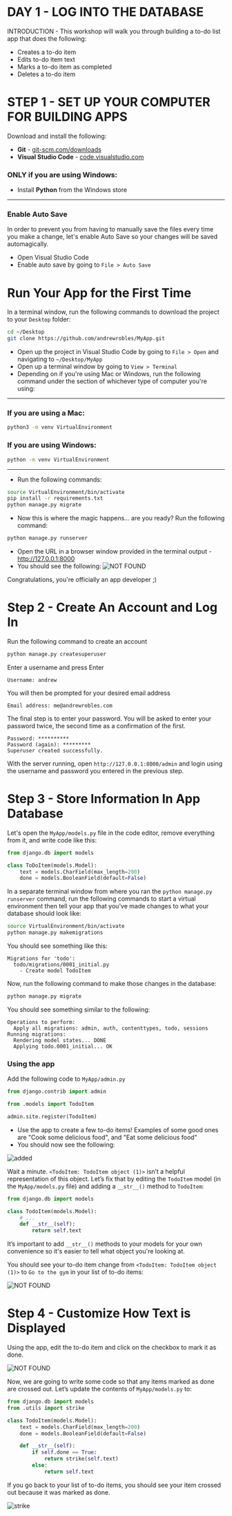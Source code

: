 # DAY 1 - LOG INTO THE DATABASE

INTRODUCTION - This workshop will walk you through building a to-do list app that does the following:

- Creates a to-do item
- Edits to-do item text
- Marks a to-do item as completed
- Deletes a to-do item

# STEP 1 - SET UP YOUR COMPUTER FOR BUILDING APPS
Download and install the following:

- **Git** - [git-scm.com/downloads](https://git-scm.com/downloads)
- **Visual Studio Code** - [code.visualstudio.com](https://code.visualstudio.com)

### ONLY if you are using Windows:

- Install **Python** from the Windows store

---

### Enable Auto Save

In order to prevent you from having to manually save the files every time you make a change, let's enable Auto Save so your changes will be saved automagically.

- Open Visual Studio Code
- Enable auto save by going to `File > Auto Save`


# Run Your App for the First Time 

In a terminal window, run the following commands to download the project to your `Desktop` folder:

  ```bash
  cd ~/Desktop
  git clone https://github.com/andrewrobles/MyApp.git
  ```

- Open up the project in Visual Studio Code by going to `File > Open` and navigating to `~/Desktop/MyApp`
- Open up a terminal window by going to `View > Terminal`
- Depending on if you're using Mac or Windows, run the following command under the section of whichever type of computer you're using:
---

### If you are using a Mac:
```bash
python3 -m venv VirtualEnvironment 
```

### If you are using Windows:
```bash
python -m venv VirtualEnvironment 
```
---
- Run the following commands:
```bash
source VirtualEnvironment/bin/activate
pip install -r requirements.txt
python manage.py migrate
```
- Now this is where the magic happens... are you ready? Run the following command:
```bash
python manage.py runserver
```
- Open the URL in a browser window provided in the terminal output - http://127.0.0.1:8000
- You should see the following:
  ![NOT FOUND](png/day1/1a.png)

Congratulations, you're officially an app developer ;)

# Step 2 - Create An Account and Log In

Run the following command to create an account
```bash
python manage.py createsuperuser
```

Enter a username and press Enter
```
Username: andrew
```

You will then be prompted for your desired email address
```
Email address: me@andrewrobles.com
```

The final step is to enter your password. You will be asked to enter your password twice, the second time as a confirmation of the first.
```
Password: **********
Password (again): *********
Superuser created successfully.
```

With the server running, open `http://127.0.0.1:8000/admin` and login using the username and password you entered in the previous step.

# Step 3 - Store Information In App Database

Let's open the `MyApp/models.py` file in the code editor, remove everything from it, and write code like this:

```python
from django.db import models

class ToDoItem(models.Model):
    text = models.CharField(max_length=200)
    done = models.BooleanField(default=False)
```

In a separate terminal window from where you ran the `python manage.py runserver` command, run the following commands to start a virtual environment then tell your app that you've made changes to what your database should look like:

```bash
source VirtualEnvironment/bin/activate
python manage.py makemigrations
```

You should see something like this:

```
Migrations for 'todo':
  todo/migrations/0001_initial.py
    - Create model TodoItem
```

Now, run the following command to make those changes in the database:

```bash
python manage.py migrate
```

You should see something similar to the following:

```
Operations to perform:
  Apply all migrations: admin, auth, contenttypes, todo, sessions
Running migrations:
  Rendering model states... DONE
  Applying todo.0001_initial... OK
```

### Using the app

Add the following code to `MyApp/admin.py`
```python
from django.contrib import admin

from .models import TodoItem

admin.site.register(TodoItem)
```
- Use the app to create a few to-do items! Examples of some good ones are "Cook some delicious food", and "Eat some delicious food"
- You should now see the following:

![added](png/day1/3a.png)

Wait a minute. `<TodoItem: TodoItem object (1)>` isn’t a helpful representation of this object. Let’s fix that by editing the `TodoItem` model (in the `MyApp/models.py` file) and adding a `__str__()` method to `TodoItem`:

```python
from django.db import models

class TodoItem(models.Model):
    # ...
    def __str__(self):
        return self.text
```

It’s important to add `__str__()` methods to your models for your own convenience so it's easier to tell what object you're looking at.

You should see your to-do item change from `<TodoItem: TodoItem object (1)>` to `Go to the gym` in your list of to-do items:

![NOT FOUND](png/day1/3b.png)

# Step 4 - Customize How Text is Displayed

Using the app, edit the to-do item and click on the checkbox to mark it as done.

![NOT FOUND](png/day1/4a.png)

Now, we are going to write some code so that any items marked as done are crossed out. Let’s update the contents of `MyApp/models.py` to:

```python
from django.db import models
from .utils import strike

class TodoItem(models.Model):
    text = models.CharField(max_length=200)
    done = models.BooleanField(default=False)

    def __str__(self):
        if self.done == True:
            return strike(self.text)
        else:
            return self.text
```

If you go back to your list of to-do items, you should see your item crossed out because it was marked as done.

![strike](png/day1/4b.png)